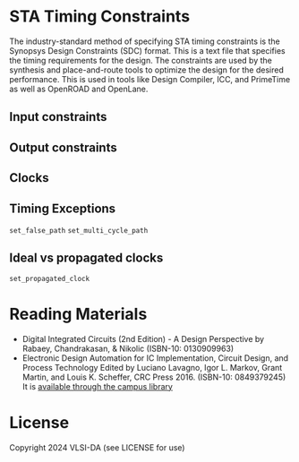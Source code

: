 # STA Timing Constraints

The industry-standard method of specifying STA timing constraints is the
Synopsys Design Constraints (SDC) format. This is a text file that specifies
the timing requirements for the design. The constraints are used by the
synthesis and place-and-route tools to optimize the design for the desired
performance. This is used in tools like Design Compiler, ICC, and PrimeTime as
well as OpenROAD and OpenLane.

## Input constraints

## Output constraints

## Clocks

## Timing Exceptions

`set_false_path`
`set_multi_cycle_path`

## Ideal vs propagated clocks

`set_propagated_clock`


# Reading Materials

- Digital Integrated Circuits (2nd Edition) - A Design Perspective by Rabaey, Chandrakasan, & Nikolic (ISBN-10: 0130909963) 
- Electronic Design Automation for IC Implementation, Circuit Design, and Process Technology Edited by Luciano Lavagno, Igor L. Markov, Grant Martin, and Louis K. Scheffer, CRC Press 2016. (ISBN-10: 0849379245) It is [available through the campus library](https://ucsc.primo.exlibrisgroup.com/permalink/01CDL_SCR_INST/gfkjds/informaworld_s10_1201_9781315215112_version2) 
  
# License

Copyright 2024 VLSI-DA (see LICENSE for use)
